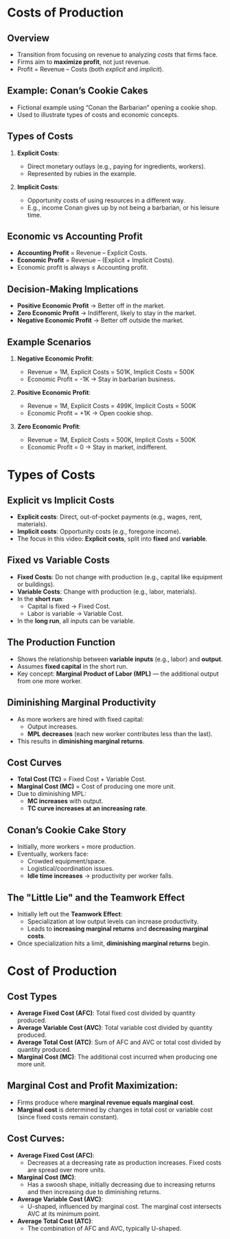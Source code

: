 # Costs of Production

## Overview
- Transition from focusing on revenue to analyzing *costs* that firms face.
- Firms aim to **maximize profit**, not just revenue.
- Profit = Revenue – Costs (both *explicit* and *implicit*).

## Example: Conan’s Cookie Cakes
- Fictional example using “Conan the Barbarian” opening a cookie shop.
- Used to illustrate types of costs and economic concepts.

## Types of Costs
1. **Explicit Costs**:
   - Direct monetary outlays (e.g., paying for ingredients, workers).
   - Represented by rubies in the example.

2. **Implicit Costs**:
   - Opportunity costs of using resources in a different way.
   - E.g., income Conan gives up by not being a barbarian, or his leisure time.

## Economic vs Accounting Profit
- **Accounting Profit** = Revenue – Explicit Costs.
- **Economic Profit** = Revenue – (Explicit + Implicit Costs).
- Economic profit is always ≤ Accounting profit.

## Decision-Making Implications
- **Positive Economic Profit** → Better off in the market.
- **Zero Economic Profit** → Indifferent, likely to stay in the market.
- **Negative Economic Profit** → Better off outside the market.

## Example Scenarios
1. **Negative Economic Profit**:
   - Revenue = 1M, Explicit Costs = 501K, Implicit Costs = 500K  
   - Economic Profit = -1K → Stay in barbarian business.

2. **Positive Economic Profit**:
   - Revenue = 1M, Explicit Costs = 499K, Implicit Costs = 500K  
   - Economic Profit = +1K → Open cookie shop.

3. **Zero Economic Profit**:
   - Revenue = 1M, Explicit Costs = 500K, Implicit Costs = 500K  
   - Economic Profit = 0 → Stay in market, indifferent.
# Types of Costs

## Explicit vs Implicit Costs
- **Explicit costs**: Direct, out-of-pocket payments (e.g., wages, rent, materials).
- **Implicit costs**: Opportunity costs (e.g., foregone income).
- The focus in this video: **Explicit costs**, split into **fixed** and **variable**.

## Fixed vs Variable Costs
- **Fixed Costs**: Do not change with production (e.g., capital like equipment or buildings).
- **Variable Costs**: Change with production (e.g., labor, materials).
- In the **short run**:
  - Capital is fixed → Fixed Cost.
  - Labor is variable → Variable Cost.
- In the **long run**, all inputs can be variable.

## The Production Function
- Shows the relationship between **variable inputs** (e.g., labor) and **output**.
- Assumes **fixed capital** in the short run.
- Key concept: **Marginal Product of Labor (MPL)** — the additional output from one more worker.

## Diminishing Marginal Productivity
- As more workers are hired with fixed capital:
  - Output increases.
  - **MPL decreases** (each new worker contributes less than the last).
- This results in **diminishing marginal returns**.

## Cost Curves
- **Total Cost (TC)** = Fixed Cost + Variable Cost.
- **Marginal Cost (MC)** = Cost of producing one more unit.
- Due to diminishing MPL:
  - **MC increases** with output.
  - **TC curve increases at an increasing rate**.

## Conan’s Cookie Cake Story
- Initially, more workers = more production.
- Eventually, workers face:
  - Crowded equipment/space.
  - Logistical/coordination issues.
  - **Idle time increases** → productivity per worker falls.

## The "Little Lie" and the Teamwork Effect
- Initially left out the **Teamwork Effect**:
  - Specialization at low output levels can increase productivity.
  - Leads to **increasing marginal returns** and **decreasing marginal costs**.
- Once specialization hits a limit, **diminishing marginal returns** begin.

# Cost of Production

## Cost Types
- **Average Fixed Cost (AFC)**: Total fixed cost divided by quantity produced.
- **Average Variable Cost (AVC)**: Total variable cost divided by quantity produced.
- **Average Total Cost (ATC)**: Sum of AFC and AVC or total cost divided by quantity produced.
- **Marginal Cost (MC)**: The additional cost incurred when producing one more unit.

## Marginal Cost and Profit Maximization:
- Firms produce where **marginal revenue equals marginal cost**.
- **Marginal cost** is determined by changes in total cost or variable cost (since fixed costs remain constant).

## Cost Curves:
- **Average Fixed Cost (AFC)**: 
  - Decreases at a decreasing rate as production increases. Fixed costs are spread over more units.
- **Marginal Cost (MC)**: 
  - Has a swoosh shape, initially decreasing due to increasing returns and then increasing due to diminishing returns.
- **Average Variable Cost (AVC)**: 
  - U-shaped, influenced by marginal cost. The marginal cost intersects AVC at its minimum point.
- **Average Total Cost (ATC)**: 
  - The combination of AFC and AVC, typically U-shaped.
